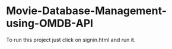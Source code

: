 # Movie-Database-Management-using-OMDB-API
To run this project just click on signin.html and run it.
